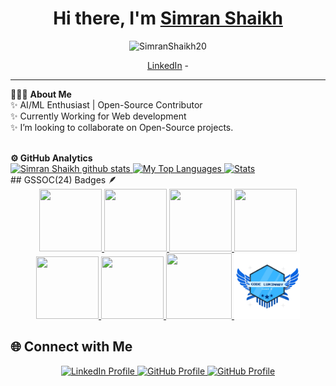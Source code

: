<h1 align="center"> Hi there, I'm <a href="https://www.linkedin.com/in/simran-shaikh-39207a23b/">Simran Shaikh</a> </h1>
<p align="center">
  <img src="https://komarev.com/ghpvc/?username=SimranShaikh20&label=Profile%20views&color=brightgreen&style=flat" alt="SimranShaikh20" />
</p> 

<!--- Adding Header Elements -->
<p align="center">
  <a href="https://www.linkedin.com/in/simran-shaikh-39207a23b/">LinkedIn</a> -
</p>

-----------------------------------------------------------
👨🏻‍💻 **About Me** <br>
✨ AI/ML Enthusiast | Open-Source Contributor  <br>
✨ Currently Working for Web development   <br>
✨ I’m looking to collaborate on Open-Source projects. <br>


<!-- <b>🛠 Tech Stack</b><br>

<b>Languages:</b> 
<img src="https://img.shields.io/badge/-python-437CAC?logo=python&logoColor=white&style=flat">&nbsp;
<img src="https://img.shields.io/badge/-C++-00599C?logo=c%2B%2B&logoColor=white&style=flat">&nbsp;
<img src="https://img.shields.io/badge/-Mysql-DC8F0F?logo=Mysql&logoColor=white&style=flat">&nbsp; 
<img src="https://img.shields.io/badge/-HTML5-DE5934?logo=HTML5&logoColor=white&style=flat">&nbsp;
<img src="https://img.shields.io/badge/-CSS3-2275B2?logo=CSS3&logoColor=white&style=flat">&nbsp;
<br>

<b>Frameworks and Libraries:</b> 
<img src="https://img.shields.io/badge/-Numpy-0E7ACE?logo=numpy&logoColor=white&style=flat">&nbsp;
<img src="https://img.shields.io/badge/-Pandas-150455?logo=pandas&logoColor=white&style=flat">&nbsp;
<img src="https://img.shields.io/badge/-Sklearn-F09437?logo=scikit-learn&logoColor=white&style=flat">&nbsp;
<br>

<b>Tools and Platforms:</b> 
<img src="https://img.shields.io/badge/-Git-orange?logo=Git&logoColor=white&style=flat">&nbsp;
<img src="https://img.shields.io/badge/-Visual%20Studio%20Code-25AEF4?logo=visualstudio&logoColor=white&style=flat">&nbsp;
<br>

<b>Operating Systems:</b> 
<img src="https://img.shields.io/badge/-Windows-0F7BCF?logo=Windows&logoColor=white&style=flat">&nbsp;
<img src="https://img.shields.io/badge/-Linux-EDBD2B?logo=Linux&logoColor=black&style=flat">&nbsp;
<img src="https://img.shields.io/badge/-Mac-F7F7F7?logo=Macos&logoColor=black&style=flat">&nbsp; -->

<br>

<!--stats-->
<summary><b>⚙️ GitHub Analytics</b></summary>
<a href="https://github.com/SimranShaikh20">
   <img height="155em" src="http://github-profile-summary-cards.vercel.app/api/cards/profile-details?username=SimranShaikh20&theme=default" alt="Simran Shaikh github stats" />
   <img height="155em" src="http://github-profile-summary-cards.vercel.app/api/cards/repos-per-language?username=SimranShaikh20&theme=default" alt="My Top Languages" />
   <img height="155em" src="http://github-profile-summary-cards.vercel.app/api/cards/stats?username=SimranShaikh20&theme=default" alt="Stats" class="center" />
</a>



<br>
## GSSOC(24) Badges 🪶
<div style='display:flex; align-items:center; gap: 10px;' align='center'>
  <a href="https://gssoc.girlscript.tech/leaderboard">
    <img src="https://raw.githubusercontent.com/GSSoC24/Postman-Challenge/main/docs/assets/Postman%20White.png" width="100px" height="100px" />
    <img src="https://raw.githubusercontent.com/GSSoC24/Postman-Challenge/main/docs/assets/1.png" width="100px" height="100px" />
    <img src="https://raw.githubusercontent.com/GSSoC24/Postman-Challenge/main/docs/assets/2.png" width="100px" height="100px" />
    <img src="https://raw.githubusercontent.com/GSSoC24/Postman-Challenge/main/docs/assets/3.png" width="100px" height="100px" />
    <img src="https://raw.githubusercontent.com/GSSoC24/Postman-Challenge/main/docs/assets/4.png" width="100px" height="100px" />
    <img src="https://raw.githubusercontent.com/GSSoC24/Postman-Challenge/main/docs/assets/5.png" width="100px" height="100px" />
    <img src="https://raw.githubusercontent.com/GSSoC24/Postman-Challenge/main/docs/assets/6.png" width="105px" height="105px" />
    <img src="https://raw.githubusercontent.com/GSSoC24/Contributor/refs/heads/main/assets/Code%20Luminary.png" width="105px" height="105px" />
   
  </a>
</div>

## 🌐 Connect with Me 
<p align="center">
  <a href="https://www.linkedin.com/in/simran-shaikh-39207a23b/" target="_blank">
    <img src="https://raw.githubusercontent.com/rahuldkjain/github-profile-readme-generator/master/src/images/icons/Social/linked-in-alt.svg" alt="LinkedIn Profile" width="40" />
  </a>
  <a href="https://github.com/SimranShaikh20" target="_blank">
    <img src="https://github.githubassets.com/images/modules/logos_page/GitHub-Mark.png" alt="GitHub Profile" width="40" />
  </a>
  <a href="https://www.kaggle.com/simmoshaikh" target="_blank">
    <img src="https://github.com/rahuldkjain/github-profile-readme-generator/blob/master/src/images/icons/Social/kaggle.svg" alt="GitHub Profile" width="40" />
  </a>
</p>

